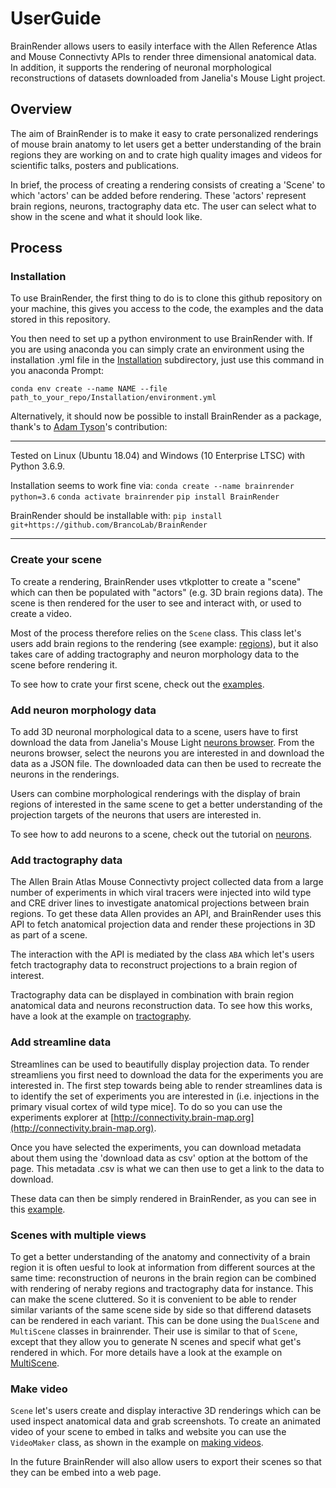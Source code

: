 # UserGuide
BrainRender allows users to easily interface with the Allen Reference Atlas and Mouse Connectivty APIs to render three dimensional anatomical data. 
In addition, it supports the rendering of neuronal morphological reconstructions of datasets downloaded from Janelia's Mouse Light project. 


## Overview
The aim of BrainRender is to make it easy to crate personalized renderings of mouse brain anatomy to let users get a better understanding of the brain regions they are working on and to crate high quality images and videos for scientific talks, posters and publications. 

In brief, the process of creating a rendering consists of creating a 'Scene' to which 'actors' can be added before rendering. 
These 'actors' represent brain regions, neurons, tractography data etc. 
The user can select what to show in the scene and what it should look like. 


## Process
### Installation
To use BrainRender, the first thing to do is to clone this github repository on your machine, this gives you access to the code, the examples and the data stored in this repository.

You then need to set up a python environment to use BrainRender with. 
If you are using anaconda you can simply crate an environment using the installation .yml file in the [Installation](Installation) subdirectory, just use this command in you anaconda Prompt:

```conda env create --name NAME --file path_to_your_repo/Installation/environment.yml```


Alternatively, it should now be possible to install BrainRender as a package, thank's to [Adam Tyson](https://github.com/adamltyson)'s contribution:

***
Tested on Linux (Ubuntu 18.04) and Windows (10 Enterprise LTSC) with Python 3.6.9.

Installation seems to work fine via:
`conda create --name brainrender python=3.6`
`conda activate brainrender`
`pip install BrainRender`

BrainRender should be installable with:
`pip install git+https://github.com/BrancoLab/BrainRender`
***



### Create your scene
To create a rendering, BrainRender uses vtkplotter to create a "scene" which can then be populated with "actors" (e.g. 3D brain regions data). 
The scene is then rendered for the user to see and interact with, or used to create a video. 

Most of the process therefore relies on the `Scene` class. 
This class let's users add brain regions to the rendering (see example: [regions](Examples/Regions.ipynb)), but it also takes care of adding tractography and neuron morphology data to the scene before rendering it. 

To see how to crate your first scene, check out the [examples](Examples).

### Add neuron morphology data
To add 3D neuronal morphological data to a scene, users have to first download the data from Janelia's Mouse Light [neurons browser](http://ml-neuronbrowser.janelia.org). 
From the neurons browser, select the neurons you are interested in and download the data as a JSON file. 
The downloaded data can then be used to recreate the neurons in the renderings. 

Users can combine morphological renderings with the display of brain regions of interested in the same scene to get a better understanding of the projection targets of the neurons that users are interested in. 

To see how to add neurons to a scene, check out the tutorial on [neurons](Examples/Neurons.ipynb).

### Add tractography data 
The Allen Brain Atlas Mouse Connectivty project collected data from a large number of experiments in which viral tracers were injected into wild type and CRE driver lines to investigate anatomical projections between brain regions. 
To get these data Allen provides an API, and BrainRender uses this API to fetch anatomical projection data and render these projections in 3D as part of a scene. 

The interaction with the API is mediated by the class `ABA` which let's users fetch tractography data to reconstruct projections to a brain region of interest. 

Tractography data can be displayed in combination with brain region anatomical data and neurons reconstruction data. 
To see how this works, have a look at the example on [tractography](Examples/Tractography.ipynb).

### Add streamline data
Streamlines can be used to beautifully display projection data. To render streamliens you first need to download the data for the experiments you are interested in. 
The first step towards being able to render streamlines data is to identify the set of experiments you are interested in 
(i.e. injections in the primary visual cortex of wild type mice]. 
To do so you can use the experiments explorer at [http://connectivity.brain-map.org](http://connectivity.brain-map.org).

Once you have selected the experiments, you can download metadata about them using the 'download data as csv' option at the bottom of the page. 
This metadata .csv is what we can then use to get a link to the data to download. 

These data can then be simply rendered in BrainRender, as you can see in this [example](Examples/Streamlines.ipynb).

### Scenes with multiple views
To get a better understanding of the anatomy and connectivity of a brain region it is often uesful to look at information from different sources at the same time: reconstruction of neurons in the brain region can be combined with rendering of neraby regions and tractography data for instance. 
This can make the scene cluttered. 
So it is convenient to be able to render similar variants of the same scene side by side so that differend datasets can be rendered in each variant. 
This can be done using the `DualScene` and `MultiScene` classes in brainrender. 
Their use is similar to that of `Scene`, except that they allow you to generate N scenes and specif what get's rendered in which. 
For more details have a look at the example on [MultiScene](Examples/MultiScene.ipynb).

### Make video
`Scene` let's users create and display interactive 3D renderings which can be used inspect anatomical data and grab screenshots. To create an animated video of your scene to embed in talks and website you can use the `VideoMaker` class, as shown in 
the example on [making videos](Examples/Video.ipynb).

In the future BrainRender will also allow users to export their scenes so that they can be embed into a web page. 


